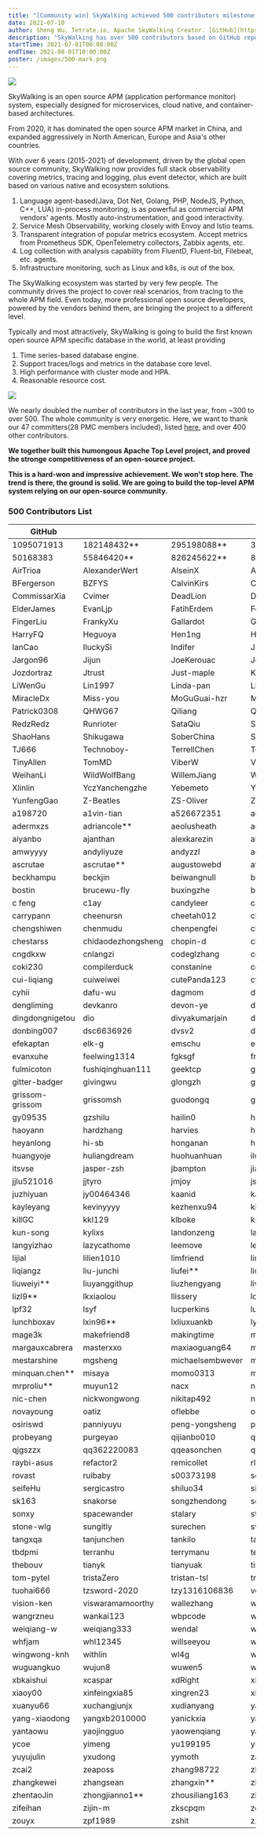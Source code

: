 ```yaml
---
title: "[Community win] SkyWalking achieved 500 contributors milestone."
date: 2021-07-10
author: Sheng Wu, Tetrate.io, Apache SkyWalking Creator. [GitHub](https://github.com/wu-sheng) [Twitter](https://twitter.com/wusheng1108) [Linkedin](https://www.linkedin.com/in/wusheng1108)
description: "SkyWalking has over 500 contributors based on GitHub repository statistics. This is a remarkable achievement for the whole diverse community."
startTime: 2021-07-01T00:00:00Z
endTime: 2021-08-01T10:00:00Z
poster: /images/500-mark.png
---
```


![](500-mark.png)

SkyWalking is an open source APM (application performance monitor) system, especially designed for microservices, cloud native, and container-based architectures. 

From 2020, it has dominated the open source APM market in China, and expanded aggressively in North American, Europe and Asia's other countries.

With over 6 years (2015-2021) of development, driven by the global open source community, SkyWalking now provides full stack observability covering metrics, tracing and logging, plus event detector, which are built based on various native and ecosystem solutions.

1. Language agent-based(Java, Dot Net, Golang, PHP, NodeJS, Python, C++, LUA) in-process monitoring, is as powerful as commercial APM vendors' agents. Mostly auto-instrumentation, and good interactivity.
2. Service Mesh Observability, working closely with Envoy and Istio teams.
3. Transparent integration of popular metrics ecosystem. Accept metrics from Prometheus SDK, OpenTelemetry collectors, Zabbix agents, etc.
4. Log collection with analysis capability from FluentD, Fluent-bit, Filebeat, etc. agents.
5. Infrastructure monitoring, such as Linux and k8s, is out of the box.

The SkyWalking ecosystem was started by very few people. The community drives the project to cover real scenarios, from tracing to the whole APM field. Even today, more professional open source developers, powered by the vendors behind them, are bringing the project to a different level. 

Typically and most attractively, SkyWalking is going to build the first known open source APM specific database in the world, at least providing
1. Time series-based database engine.
2. Support traces/logs and metrics in the database core level.
3. High performance with cluster mode and HPA.
4. Reasonable resource cost.

![](500-trend.jpeg)

We nearly doubled the number of contributors in the last year, from ~300 to over 500. The whole community is very energetic. Here, we want to thank our 47 committers(28 PMC members included), listed [here](https://skywalking.apache.org/team/), and over 400 other contributors. 

**We together built this humongous Apache Top Level project, and proved the stronge competitiveness of an open-source project.**

**This is a hard-won and impressive achievement. We won't stop here. The trend is there, the ground is solid. We are going to build the top-level APM system relying on our open-source community.**

### 500 Contributors List
|GitHub|||||
|----|----|----|----|----|
|1095071913|182148432**|295198088**|394102339**|437376068**|
|50168383|55846420**|826245622**|844067874|Ahoo-Wang|
|AirTrioa|AlexanderWert|AlseinX|AngryMills|Ax1an|
|BFergerson|BZFYS|CalvinKirs|CharlesMaster|ChaunceyLin5152|
|CommissarXia|Cvimer|DeadLion|Doublemine|Du-fei|
|ElderJames|EvanLjp|FatihErdem|FeynmanZhou|Fine0830|
|FingerLiu|FrankyXu|Gallardot|GerryYuan|HackerRookie|
|HarryFQ|Heguoya|Hen1ng|HendSame|Humbertzhang|
|IanCao|IluckySi|Indifer|J-Cod3r|JaredTan95|
|Jargon96|Jijun|JoeKerouac|JohnNiang|Johor03|
|Jozdortraz|Jtrust|Just-maple|KangZhiDong|LazyLei|
|LiWenGu|Lin1997|Linda-pan|LiteSun|Liu-XinYuan|
|MiracleDx|Miss-you|MoGuGuai-hzr|MrYzys|O-ll-O|
|Patrick0308|QHWG67|Qiliang|QuanjieDeng|RandyAbernethy|
|RedzRedz|Runrioter|SataQiu|ScienJus|SevenBlue2018|
|ShaoHans|Shikugawa|SoberChina|SummerOfServenteen|Switch-vov|
|TJ666|Technoboy-|TerrellChen|TeslaCN|TheRealHaui|
|TinyAllen|TomMD|ViberW|Videl|WALL-E|
|WeihanLi|WildWolfBang|WillemJiang|Wooo0|XhangUeiJong|
|Xlinlin|YczYanchengzhe|Yebemeto|YoungHu|YunaiV|
|YunfengGao|Z-Beatles|ZS-Oliver|ZhHong|ZhuoSiChen|
|a198720|a1vin-tian|a526672351|acurtain|adamni135|
|adermxzs|adriancole**|aeolusheath|agile6v|aix3|
|aiyanbo|ajanthan|alexkarezin|alonelaval|amogege|
|amwyyyy|andyliyuze|andyzzl|aoxls|arugal|
|ascrutae|ascrutae**|augustowebd|aviaviavi|bai-yang|
|beckhampu|beckjin|beiwangnull|bigflybrother|bootsrc|
|bostin|brucewu-fly|buxingzhe|buzuotaxuan|bwh12398**|
|c feng|c1ay|candyleer|carllhw|carlvine500|
|carrypann|cheenursn|cheetah012|chenbeitang|chenglei**|
|chengshiwen|chenmudu|chenpengfei|chenvista|chess-equality|
|chestarss|chidaodezhongsheng|chopin-d|clevertension|clk1st|
|cngdkxw|cnlangzi|codeglzhang|codelipenghui|coder-yqj|
|coki230|compilerduck|constanine|coolbeevip|crystaldust|
|cui-liqiang|cuiweiwei|cutePanda123|cyberdak|cyejing|
|cyhii|dafu-wu|dagmom|dalekliuhan**|darcydai|
|dengliming|devkanro|devon-ye|dickens7|dimaaan|
|dingdongnigetou|dio|divyakumarjain|dmsolr|dominicqi|
|donbing007|dsc6636926|dvsv2|dzx2018|echooymxq|
|efekaptan|elk-g|emschu|eoeac|evanljp**|
|evanxuhe|feelwing1314|fgksgf|fredster33|fuhuo|
|fulmicoton|fushiqinghuan111|geektcp|geomonlin|ggndnn|
|gitter-badger|givingwu|glongzh|gnr163|gonedays|
|grissom-grissom|grissomsh|guodongq|guyukou|gxthrj|
|gy09535|gzshilu|hailin0|hanahmily|haotian2015|
|haoyann|hardzhang|harvies|heihaozi|hepyu|
|heyanlong|hi-sb|honganan|horber|hsoftxl|
|huangyoje|huliangdream|huohuanhuan|iluckysi|innerpeacez|
|itsvse|jasper-zsh|jbampton|jialong121|jinlongwang|
|jjlu521016|jjtyro|jmjoy|jsbxyyx|justeene|
|juzhiyuan|jy00464346|kaanid|kagaya85|karott|
|kayleyang|kevinyyyy|kezhenxu94|kikupotter|kilingzhang|
|killGC|kkl129|klboke|ksewen|kuaikuai|
|kun-song|kylixs|landonzeng|langke93|langyan1022|
|langyizhao|lazycathome|leemove|leizhiyuan|libinglong|
|lijial|lilien1010|limfriend|linkinshi|linliaoy|
|liqiangz|liu-junchi|liufei**|liuhaoXD|liuhaoyang|
|liuweiyi**|liuyanggithup|liuzhengyang|liweiv|lixin40**|
|lizl9**|lkxiaolou|llissery|louis-zhou|lpcy|
|lpf32|lsyf|lucperkins|lujiajing1126|lunamagic1978|
|lunchboxav|lxin96**|lxliuxuankb|lytscu|lyzhang1999|
|mage3k|makefriend8|makingtime|mantuliu|maolie|
|margauxcabrera|masterxxo|maxiaoguang64|me**|membphis|
|mestarshine|mgsheng|michaelsembwever|mikkeschiren|ming_flycash**|
|minquan.chen**|misaya|momo0313|moonming|mrproliu|
|mrproliu**|muyun12|nacx|neatlife|neeuq|
|nic-chen|nickwongwong|nikitap492|nileblack|nisiyong|
|novayoung|oatiz|oflebbe|olzhy|onecloud360|
|osiriswd|panniyuyu|peng-yongsheng|pengweiqhca|potiuk|
|probeyang|purgeyao|qijianbo010|qinhang3|qiuyu-d|
|qjgszzx|qq362220083|qqeasonchen|qxo|ralphgj|
|raybi-asus|refactor2|remicollet|rlenferink|rootsongjc|
|rovast|ruibaby|s00373198|scolia|sdanzo|
|seifeHu|sergicastro|shiluo34|sikelangya|simonlei|
|sk163|snakorse|songzhendong|songzhian|songzhian**|
|sonxy|spacewander|stalary|stenio2011|stevehu|
|stone-wlg|sungitly|surechen|swartz-k|sxzaihua|
|tangxqa|tanjunchen|tankilo|tanzhen**|taskmgr|
|tbdpmi|terranhu|terrymanu|tevahp|thanq|
|thebouv|tianyk|tianyuak|tincopper|tinyu0|
|tom-pytel|tristaZero|tristan-tsl|trustin|tsuilouis|
|tuohai666|tzsword-2020|tzy1316106836|vcjmhg|viktoryi|
|vision-ken|viswaramamoorthy|wallezhang|wang-yeliang|wang_weihan**|
|wangrzneu|wankai123|wbpcode|web-xiaxia|webb2019|
|weiqiang-w|weiqiang333|wendal|wengangJi|wenjianzhang|
|whfjam|whl12345|willseeyou|wilsonwu|wind2008hxy|
|wingwong-knh|withlin|wl4g|wqr2016|wu-sheng|
|wuguangkuo|wujun8|wuwen5|wuxingye|x22x22|
|xbkaishui|xcaspar|xdRight|xiaoweiyu**|xiaoxiangmoe|
|xiaoy00|xinfeingxia85|xingren23|xinzhuxiansheng|xonze|
|xuanyu66|xuchangjunjx|xudianyang|yanbw|yanfch|
|yang-xiaodong|yangxb2010000|yanickxia|yanmaipian|yanmingbi|
|yantaowu|yaojingguo|yaowenqiang|yazong|ychandu|
|ycoe|yimeng|yu199195|yuqichou|yushuqiang**|
|yuyujulin|yxudong|yymoth|zaunist|zaygrzx|
|zcai2|zeaposs|zhang98722|zhanghao001|zhangjianweibj|
|zhangkewei|zhangsean|zhangxin**|zhaoyuguang|zhe1926|
|zhentaoJin|zhongjianno1**|zhousiliang163|zhuCheer|zhyyu|
|zifeihan|zijin-m|zkscpqm|zoidbergwill|zoumingzm|
|zouyx|zpf1989|zshit|zxbu|zygfengyuwuzu|
